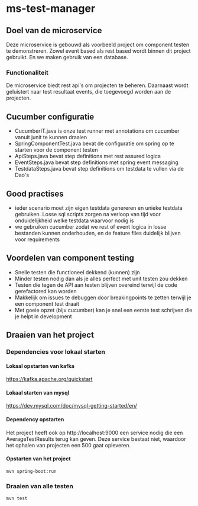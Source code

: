 # ms-test-manager

## Doel van de microservice
Deze microservice is gebouwd als voorbeeld project om component testen te demonstreren. Zowel event based als rest based wordt binnen dit project gebruikt. En we maken gebruik van een database.

### Functionaliteit
De microservice biedt rest api's om projecten te beheren. 
Daarnaast wordt geluistert naar test resultaat events, die toegevoegd worden aan de projecten.

## Cucumber configuratie
- CucumberIT.java is onze test runner met annotations om cucumber vanuit junit te kunnen draaien
- SpringComponentTest.java bevat de configuratie om spring op te starten voor de component testen
- ApiSteps.java bevat step definitions met rest assured logica
- EventSteps.java bevat step definitions met spring event messaging
- TestdataSteps.java bevat step definitions om testdata te vullen via de Dao's

## Good practises
- ieder scenario moet zijn eigen testdata genereren en unieke testdata gebruiken. Losse sql scripts zorgen na verloop van tijd voor onduidelijkheid welke testdata waarvoor nodig is
- we gebruiken cucumber zodat we rest of event logica in losse bestanden kunnen onderhouden, en de feature files duidelijk blijven voor requirements

## Voordelen van component testing
- Snelle testen die functioneel dekkend (kunnen) zijn
- Minder testen nodig dan als je alles perfect met unit testen zou dekken
- Testen die tegen de API aan testen blijven overeind terwijl de code gerefactored kan worden
- Makkelijk om issues te debuggen door breakingpoints te zetten terwijl je een component test draait
- Met goeie opzet (bijv cucumber) kan je snel een eerste test schrijven die je helpt in development


## Draaien van het project

### Dependencies voor lokaal starten
#### Lokaal opstarten van kafka
https://kafka.apache.org/quickstart

#### Lokaal starten van mysql
https://dev.mysql.com/doc/mysql-getting-started/en/

#### Dependency opstarten
Het project heeft ook op http://localhost:9000 een service nodig die een AverageTestResults terug kan geven. Deze service bestaat niet, waardoor het ophalen van projecten een 500 gaat opleveren.

#### Opstarten van het project
`mvn spring-boot:run`

### Draaien van alle testen
`mvn test`